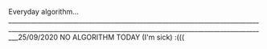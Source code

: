 Everyday algorithm...  _______________________________________________________________________________________________________________________________________________________________25/09/2020 NO ALGORITHM TODAY (I'm sick)  :(((                                       
